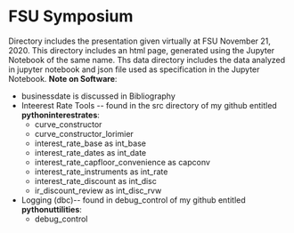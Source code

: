 # FSU  Symposium
Directory includes the presentation given virtually at FSU November 21, 2020. This 
directory includes an html page, generated using the Jupyter Notebook of the same
name. 
  Ths data directory includes the data analyzed in jupyter notebook and json file 
used as specification in the Jupyter Notebook.
__Note on Software__:
* businessdate is discussed in Bibliography
* Inteerest Rate Tools -- found in the src directory of my github entitled __pythoninterestrates__:
  - curve_constructor
  - curve_constructor_lorimier
  - interest_rate_base as int_base
  - interest_rate_dates as int_date
  - interest_rate_capfloor_convenience as capconv
  - interest_rate_instruments as int_rate
  - interest_rate_discount as int_disc
  - ir_discount_review as int_disc_rvw
* Logging (dbc)-- found in debug_control of my github entitled __pythonuttilities__:
  - debug_control


